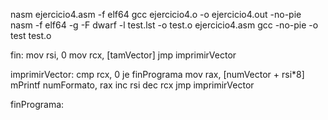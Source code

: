 nasm ejercicio4.asm -f elf64
gcc ejercicio4.o -o ejercicio4.out -no-pie
nasm -f elf64 -g -F dwarf -l test.lst -o test.o ejercicio4.asm
gcc -no-pie -o test test.o 



fin:
    mov     rsi, 0
    mov     rcx, [tamVector]
    jmp     imprimirVector

imprimirVector:
    cmp     rcx, 0
    je      finPrograma
    mov     rax, [numVector + rsi*8]
    mPrintf numFormato, rax
    inc     rsi
    dec     rcx
    jmp     imprimirVector

finPrograma:
